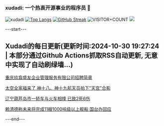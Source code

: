 ### xudadi: 一个热衷开源事业的程序员 👋

![xudadi](https://github-readme-stats-git-masterorgs-github-readme-stats-team.vercel.app/api?username=xudadi)
[![Top Langs](https://github-readme-stats.vercel.app/api/top-langs/?username=xudadi)](https://github.com/anuraghazra/github-readme-stats)
[![GitHub Streak](https://streak-stats.demolab.com?user=xudadi&locale=zh_Hans)](https://git.io/streak-stats)
![VISITOR+COUNT](https://komarev.com/ghpvc/?username=xudadi&label=VISITOR+COUNT)
![](https://raw.githubusercontent.com/xudadi/xudadi/main/assets/github-contribution-grid-snake.svg)


---start---

## Xudadi的每日更新(更新时间:2024-10-30 19:27:24 | 本部分通过Github Actions抓取RSS自动更新, 无意中实现了自动刷绿墙...)

[重庆玖翕盛友企业管理服务有限公司招聘简章](https://www.gongkaoleida.com/article/2175607)

[太空全家福来了 神十八、神十九航天员拍下"天宫"合影](https://m.163.com/news/article/JFOH5NRT000189PS.html)

[辽宁葫芦岛市一轿车与火车相撞 已致2死6伤](https://m.163.com/news/article/JFOGGTEG0001899N.html)

[赖清德称未来将完成11艘1000吨级以上舰船 国台办回应](https://m.163.com/news/article/JFOA726Q0514R9OJ.html)

---end---
